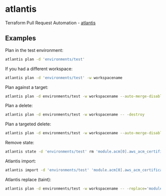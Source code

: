 # atlantis

Terraform Pull Request Automation - [atlantis](https://www.runatlantis.io/)

## Examples

Plan in the test environment:

```bash
atlantis plan -d 'environments/test'
```

If you had a different workspace:

```bash
atlantis plan -d 'environments/test' -w workspacename
```

Plan against a target:

```bash
atlantis plan -d environments/test -w workspacename --auto-merge-disabled -- -target=module.environment.module.vpc
```

Plan a delete:

```bash
atlantis plan -d environments/test -w workspacename -- -destroy
```

Plan a targeted delete:

```bash
atlantis plan -d environments/test -w workspacename --auto-merge-disabled -- -destroy -target=module.eks -target=module.vpc
```

Remove state:

```bash
atlantis state -d 'environments/test' rm 'module.acm[0].aws_acm_certificate.this[0]'
```

Atlantis import:

```bash
atlantis import -d 'environments/test' 'module.acm[0].aws_acm_certificate.this[0]' arn:aws:acm:us-east-2:000000000000:certificate/00000000-0000-0000-0000-000000000000
```

Atlantis replace (taint):

```bash
atlantis plan -d environments/test -w workspacename -- -replace='module.env.some_resource.this'
```
